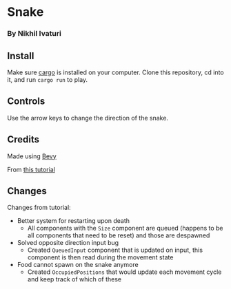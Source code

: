 # Snake
### By Nikhil Ivaturi

## Install

Make sure [cargo](https://www.rust-lang.org/learn/get-started) is installed on your computer. Clone this repository, cd into it, and run `cargo run` to play.

## Controls

Use the arrow keys to change the direction of the snake.

## Credits

Made using [Bevy](https://bevyengine.org/)

From [this tutorial](https://mbuffett.com/posts/bevy-snake-tutorial/)

## Changes

Changes from tutorial:
* Better system for restarting upon death
    * All components with the `Size` component are queued (happens to be all components that need to be reset) and those are despawned
* Solved opposite direction input bug
    * Created `QueuedInput` component that is updated on input, this component is then read during the movement state
* Food cannot spawn on the snake anymore
    * Created `OccupiedPositions` that would update each movement cycle and keep track of which of these
